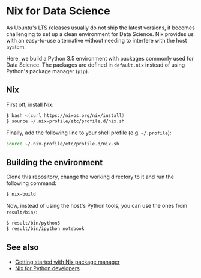 # Nix for Data Science
As Ubuntu's LTS releases usually do not ship the latest versions, it becomes challenging to set up a clean environment for Data Science. Nix provides us with an easy-to-use alternative without needing to interfere with the host system.

Here, we build a Python 3.5 environment with packages commonly used for Data Science. The packages are defined in `default.nix` instead of using Python's package manager (`pip`).

## Nix
First off, install Nix:

```bash
$ bash <(curl https://nixos.org/nix/install)
$ source ~/.nix-profile/etc/profile.d/nix.sh
```

Finally, add the following line to your shell profile (e.g. `~/.profile`):
```bash
source ~/.nix-profile/etc/profile.d/nix.sh
```

## Building the environment
Clone this repository, change the working directory to it and run the following command:

```bash
$ nix-build
```

Now, instead of using the host's Python tools, you can use the ones from `result/bin/`:

```bash
$ result/bin/python3
$ result/bin/ipython notebook
```

## See also
* [Getting started with Nix package manager](https://www.domenkozar.com/2014/01/02/getting-started-with-nix-package-manager/)
* [Nix for Python developers](http://datakurre.pandala.org/2015/10/nix-for-python-developers.html)
